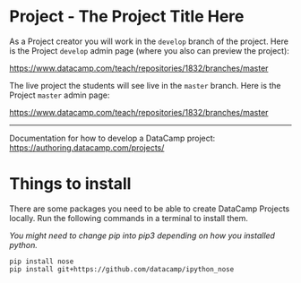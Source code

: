 # Project - The Project Title Here

As a Project creator you will work in the `develop` branch of the project. Here is the Project `develop` admin page (where you also can preview the project):

https://www.datacamp.com/teach/repositories/1832/branches/master

The live project the students will see live in the `master` branch. Here is the Project `master` admin page: 

https://www.datacamp.com/teach/repositories/1832/branches/master


---

Documentation for how to develop a DataCamp project: https://authoring.datacamp.com/projects/

# Things to install

There are some packages you need to be able to create DataCamp Projects locally. Run the following commands in a terminal to install them.

*You might need to change pip into pip3 depending on how you installed python.*

```
pip install nose
pip install git+https://github.com/datacamp/ipython_nose
```
